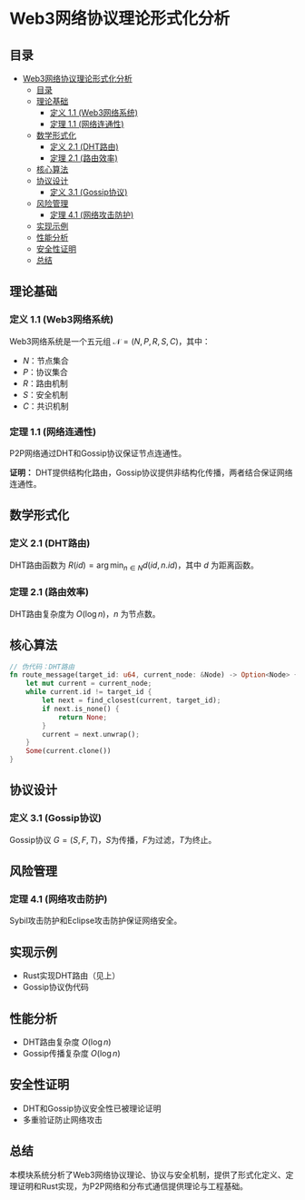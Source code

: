 # Web3网络协议理论形式化分析

## 目录

- [Web3网络协议理论形式化分析](#web3网络协议理论形式化分析)
  - [目录](#目录)
  - [理论基础](#理论基础)
    - [定义 1.1 (Web3网络系统)](#定义-11-web3网络系统)
    - [定理 1.1 (网络连通性)](#定理-11-网络连通性)
  - [数学形式化](#数学形式化)
    - [定义 2.1 (DHT路由)](#定义-21-dht路由)
    - [定理 2.1 (路由效率)](#定理-21-路由效率)
  - [核心算法](#核心算法)
  - [协议设计](#协议设计)
    - [定义 3.1 (Gossip协议)](#定义-31-gossip协议)
  - [风险管理](#风险管理)
    - [定理 4.1 (网络攻击防护)](#定理-41-网络攻击防护)
  - [实现示例](#实现示例)
  - [性能分析](#性能分析)
  - [安全性证明](#安全性证明)
  - [总结](#总结)

## 理论基础

### 定义 1.1 (Web3网络系统)

Web3网络系统是一个五元组 $\mathcal{N} = (N, P, R, S, C)$，其中：

- $N$：节点集合
- $P$：协议集合
- $R$：路由机制
- $S$：安全机制
- $C$：共识机制

### 定理 1.1 (网络连通性)

P2P网络通过DHT和Gossip协议保证节点连通性。

**证明：**
DHT提供结构化路由，Gossip协议提供非结构化传播，两者结合保证网络连通性。

## 数学形式化

### 定义 2.1 (DHT路由)

DHT路由函数为 $R(id) = \arg\min_{n \in N} d(id, n.id)$，其中 $d$ 为距离函数。

### 定理 2.1 (路由效率)

DHT路由复杂度为 $O(\log n)$，$n$ 为节点数。

## 核心算法

```rust
// 伪代码：DHT路由
fn route_message(target_id: u64, current_node: &Node) -> Option<Node> {
    let mut current = current_node;
    while current.id != target_id {
        let next = find_closest(current, target_id);
        if next.is_none() {
            return None;
        }
        current = next.unwrap();
    }
    Some(current.clone())
}
```

## 协议设计

### 定义 3.1 (Gossip协议)

Gossip协议 $G = (S, F, T)$，$S$为传播，$F$为过滤，$T$为终止。

## 风险管理

### 定理 4.1 (网络攻击防护)

Sybil攻击防护和Eclipse攻击防护保证网络安全。

## 实现示例

- Rust实现DHT路由（见上）
- Gossip协议伪代码

## 性能分析

- DHT路由复杂度 $O(\log n)$
- Gossip传播复杂度 $O(\log n)$

## 安全性证明

- DHT和Gossip协议安全性已被理论证明
- 多重验证防止网络攻击

## 总结

本模块系统分析了Web3网络协议理论、协议与安全机制，提供了形式化定义、定理证明和Rust实现，为P2P网络和分布式通信提供理论与工程基础。
